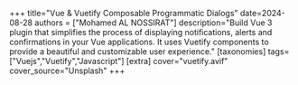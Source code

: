 +++
title="Vue & Vuetify Composable Programmatic Dialogs"
date=2024-08-28
authors = ["Mohamed AL NOSSIRAT"]
description="Build Vue 3 plugin that simplifies the process of displaying notifications, alerts and confirmations in your Vue applications. It uses Vuetify components to provide a beautiful and customizable user experience."
[taxonomies]
tags=["Vuejs","Vuetify","Javascript"]
[extra]
cover="vuetify.avif"
cover_source="Unsplash"
+++